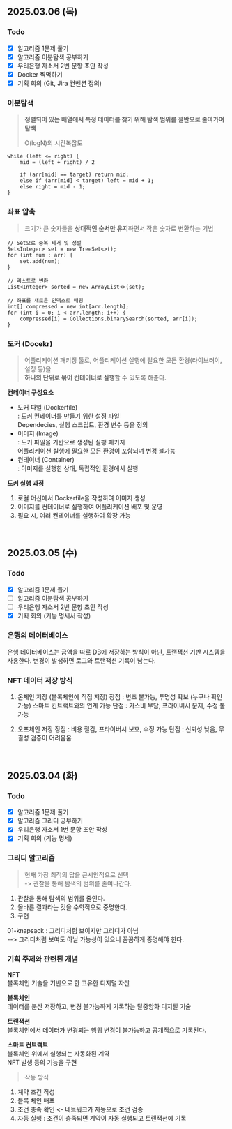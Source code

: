 ## 2025.03.06 (목)

### Todo

- [x] 알고리즘 1문제 풀기
- [x] 알고리즘 이분탐색 공부하기
- [x] 우리은행 자소서 2번 문항 초안 작성
- [x] Docker 찍먹하기
- [x] 기획 회의 (Git, Jira 컨벤션 정의)

### 이분탐색

> **정렬되어 있는 배열에서 특정 데이터를 찾기 위해 탐색 범위를 절반으로 줄여가며 탐색**  
> 
> O(logN)의 시간복잡도

```
while (left <= right) {
    mid = (left + right) / 2

    if (arr[mid] == target) return mid;
    else if (arr[mid] < target) left = mid + 1;
    else right = mid - 1;
}
```

### 좌표 압축

> 크기가 큰 숫자들을 **상대적인 순서만 유지**하면서 작은 숫자로 변환하는 기법
```
// Set으로 중복 제거 및 정렬
Set<Integer> set = new TreeSet<>();
for (int num : arr) {
    set.add(num);
}

// 리스트로 변환
List<Integer> sorted = new ArrayList<>(set);

// 좌표를 새로운 인덱스로 매핑
int[] compressed = new int[arr.length];
for (int i = 0; i < arr.length; i++) {
    compressed[i] = Collections.binarySearch(sorted, arr[i]);
}
```

### 도커 (Docekr)

> 어플리케이션 패키징 툴로, 어플리케이션 실행에 필요한 모든 환경(라이브러이, 설정 등)을   
> **하나의 단위로 묶어 컨테이너로 실행**할 수 있도록 해준다.

**컨테이너 구성요소**

- 도커 파일 (Dockerfile)  
   : 도커 컨테이너를 만들기 위한 설정 파일  
   Dependecies, 실행 스크립트, 환경 변수 등을 정의
- 이미지 (Image)  
   : 도커 파일을 기반으로 생성된 실팽 패키지  
   어플리케이션 실행에 필요한 모든 환경이 포함되며 변경 불가능
- 컨테이너 (Container)  
   : 이미지를 실행한 상태, 독립적인 환경에서 실행

**도커 실행 과정**

1. 로컬 머신에서 Dockerfile을 작성하여 이미지 생성
2. 이미지를 컨테이너로 실행하여 어플리케이션 배포 및 운영
3. 필요 시, 여러 컨테이너를 실행하여 확장 가능

<br>

## 2025.03.05 (수)

### Todo

- [x] 알고리즘 1문제 풀기
- [ ] 알고리즘 이분탐색 공부하기
- [ ] 우리은행 자소서 2번 문항 초안 작성
- [x] 기획 회의 (기능 명세서 작성)

### 은행의 데이터베이스

은행 데이터베이스는 금액을 따로 DB에 저장하는 방식이 아닌, 트랜잭션 기반 시스템을 사용한다.
변경이 발생하면 로그와 트랜잭션 기록이 남는다.

### NFT 데이터 저장 방식

1. 온체인 저장 (블록체인에 직접 저장)
   장점 : 변조 불가능, 투명성 확보 (누구나 확인 가능)
   스마트 컨트랙트와의 연계 가능
   단점 : 가스비 부담, 프라이버시 문제, 수정 불가능

2. 오프체인 저장
   장점 : 비용 절감, 프라이버시 보호, 수정 가능
   단점 : 신뢰성 낮음, 무결성 검증이 어려움움

<br>

## 2025.03.04 (화)

### Todo

- [x] 알고리즘 1문제 풀기
- [x] 알고리즘 그리디 공부하기
- [x] 우리은행 자소서 1번 문항 초안 작성
- [x] 기획 회의 (기능 명세)

### 그리디 알고리즘

> 현재 가장 최적의 답을 근시안적으로 선택  
> -> 관찰을 통해 탐색의 범위를 줄여나간다.

1. 관찰을 통해 탐색의 범위를 줄인다.
2. 올바른 결과라는 것을 수학적으로 증명한다.
3. 구현

01-knapsack : 그리디처럼 보이지만 그리디가 아님  
--> 그리디처럼 보여도 아닐 가능성이 있으니 꼼꼼하게 증명해야 한다.

### 기획 주제와 관련된 개념

**NFT**  
블록체인 기술을 기반으로 한 고유한 디지털 자산

**블록체인**  
데이터를 분산 저장하고, 변경 불가능하게 기록하는 탈중앙화 디지털 기술

**트랜잭션**  
블록체인에서 데이터가 변경되는 행위
변경이 불가능하고 공개적으로 기록된다.

**스마트 컨트랙트**  
블록체인 위에서 실행되는 자동화된 계약  
NFT 발생 등의 기능을 구현

> 작동 방식

1. 계약 조건 작성
2. 블록 체인 배포
3. 조건 충족 확인 <- 네트워크가 자동으로 조건 검증
4. 자동 실행 : 조건이 충족되면 계약이 자동 실행되고 트랜잭션에 기록
